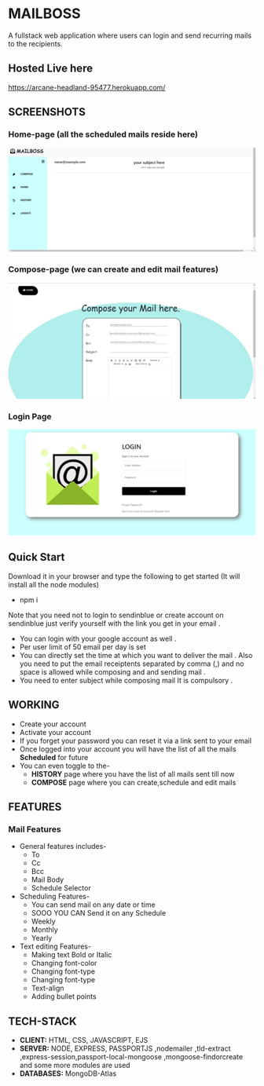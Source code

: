  # MAILBOSS

A fullstack web application where users can login and send 
recurring mails to the recipients.
## Hosted Live here
https://arcane-headland-95477.herokuapp.com/

## SCREENSHOTS
### Home-page (all the scheduled mails reside here)
![alt text](https://github.com/cyberboy007/mailboss-work/blob/main/images.mailboss/WhatsApp%20Image%202021-06-27%20at%209.40.09%20PM%20(1).jpeg?raw=true)
### Compose-page (we can create and edit mail features)
![alt text](https://github.com/cyberboy007/mailboss-work/blob/main/images.mailboss/WhatsApp%20Image%202021-06-27%20at%209.40.10%20PM.jpeg?raw=true)
### Login Page
![alt text](https://github.com/cyberboy007/mailboss-work/blob/main/images.mailboss/WhatsApp%20Image%202021-06-27%20at%209.40.07%20PM.jpeg?raw=true)

## Quick Start 
Download it in your browser and type the following to get started (It will install all the node modules)       
- npm i

Note that you need not to login to sendinblue or create account on sendinblue just verify yourself with the link you get in your email .
- You can login with your google account as well .
- Per user limit of 50 email per day is set 
- You can directly set the time at which you want to deliver the mail . Also you need to put the email receiptents separated by comma (,) and no space is allowed while composing and 
 and sending mail .
 - You need to enter subject while composing mail It is compulsory .

## WORKING 
- Create your account
- Activate your account
- If you forget your password you can reset it via a link sent to your email
- Once logged into your account you will have the list of all the mails **Scheduled** for future
- You can even toggle to the-    
    - **HISTORY** page  where you have the list of all mails sent till now
    - **COMPOSE** page where you can create,schedule and edit mails


## FEATURES
### Mail Features
- General features includes- 
    - To
    - Cc
    - Bcc
    - Mail Body
    - Schedule Selector  
- Scheduling Features-
    - You can send mail on any date or time 
    - SOOO YOU CAN Send it on any Schedule
    - Weekly 
    - Monthly 
    - Yearly
 - Text editing Features-
    - Making text Bold or Italic
    - Changing font-color
    - Changing font-type
    - Changing font-type
    - Text-align
    - Adding bullet points



## TECH-STACK
  - **CLIENT:**   HTML, CSS, JAVASCRIPT, EJS 
  - **SERVER:**   NODE, EXPRESS, PASSPORTJS ,nodemailer ,tld-extract ,express-session,passport-local-mongoose ,mongoose-findorcreate and some more modules are used 
  - **DATABASES:**   MongoDB-Atlas
